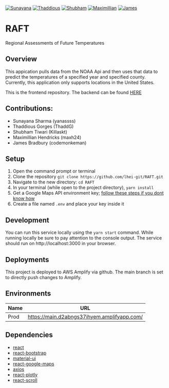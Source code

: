 
[![Sunayana](https://img.shields.io/badge/Sunayana-Team%20Lead%2C%20Documentation%20Lead-ff69b4)](https://img.shields.io/badge/Sunayana-Team%20Lead%2C%20Documentation%20Lead-ff69b4)
[![Thaddious](https://img.shields.io/badge/Thaddious-Front--End%20Lead-green)](https://img.shields.io/badge/Thaddious-Front--End%20Lead-green)
[![Shubham](https://img.shields.io/badge/Shubham-DevOps%20Lead-orange)](https://img.shields.io/badge/Shubham-DevOps%20Lead-orange)
[![Maximillian](https://img.shields.io/badge/Maximillian-Back--End%20Lead-blue)](https://img.shields.io/badge/Maximillian-Back--End%20Lead-blue)
[![James](https://img.shields.io/badge/James-Machine%20Learning%20Lead%2C%20Presentation%20Lead-yellowgreen)](https://img.shields.io/badge/James-Machine%20Learning%20Lead%2C%20Presentation%20Lead-yellowgreen)
# RAFT
Regional Assessments of Future Temperatures

## Overview
This appication pulls data from the NOAA Api and then uses that data to predict the temperatures of a specified year and specified county. Currently, this application only supports locations in the United States. 

This is the frontend repository.
The backend can be found [HERE](https://github.com/Killaskt/raft-backend)

## Contributions:
* Sunayana Sharma (yanassss)
* Thaddious Gorges (ThaddG)
* Shubham Tiwari (Killaskt)
* Maximillian Hendricks (maxh24)
* James Bradbury (codemonkeman)

## Setup

1. Open the command prompt or terminal
2. Clone the repository `git clone https://github.com/lhei-git/RAFT.git`
3. Navigate to the new directory: `cd RAFT`
4. In your terminal (while open to the project directory), `yarn install`
5. Get a Google Maps API environment key; [follow these steps if you dont know how](https://studiosimpati.co/setup-configure-google-maps-api-key/)
6. Create a file named `.env` and place your key inside it

## Development

You can run this service locally using the `yarn start` command.
While running locally be sure to pay attention to the console output. The service should run on http://localhost:3000 in your browser.

## Deployments

This project is deployed to AWS Amplify via github. The main branch is set to directly push changes to Amplify.

## Environments

| Name | URL                                               |
| ---- | ------------------------------------------------- |
| Prod | https://main.d2abngs37ihyem.amplifyapp.com/       |

## Dependencies

* [react](https://reactjs.org/)
* [react-bootstrap](https://react-bootstrap.github.io/)
* [material-ui](https://material-ui.com/)
* [react-google-maps](https://www.npmjs.com/package/@react-google-maps/api)
* [axios](https://www.npmjs.com/package/axios)
* [react-plotly](https://plotly.com/javascript/react/)
* [react-scroll](https://www.npmjs.com/package/react-scroll)


